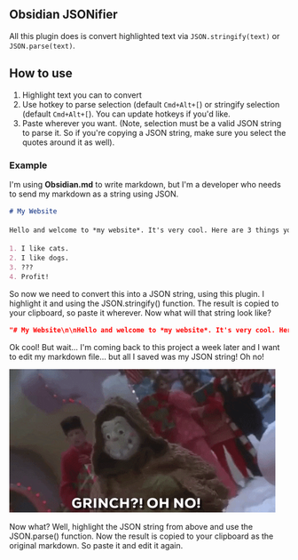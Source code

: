 ## Obsidian JSONifier

All this plugin does is convert highlighted text via `JSON.stringify(text)` or `JSON.parse(text)`.

## How to use

1. Highlight text you can to convert
2. Use hotkey to parse selection (default `Cmd+Alt+[`) or stringify selection (default `Cmd+Alt+[`). You can update hotkeys if you'd like.
3. Paste wherever you want. (Note, selection must be a valid JSON string to parse it. So if you're copying a JSON string, make sure you select the quotes around it as well).

### Example

I'm using **Obsidian.md** to write markdown, but I'm a developer who needs to send my markdown as a string using JSON.

```markdown
# My Website

Hello and welcome to *my website*. It's very cool. Here are 3 things you should know about me.

1. I like cats.
2. I like dogs.
3. ???
4. Profit!
```

So now we need to convert this into a JSON string, using this plugin. I highlight it and using the JSON.stringify() function. The result is copied to your clipboard, so paste it wherever. Now what will that string look like?

```json
"# My Website\n\nHello and welcome to *my website*. It's very cool. Here are 3 things you should know about me.\n\n1. I like cats.\n2. I like dogs.\n3. ???\n4. Profit!"
```

Ok cool! But wait... I'm coming back to this project a week later and I want to edit my markdown file... but all I saved was my JSON string! Oh no!

![alt text](grinch.gif)

Now what? Well, highlight the JSON string from above and use the JSON.parse() function. Now the result is copied to your clipboard as the original markdown. So paste it and edit it again.
